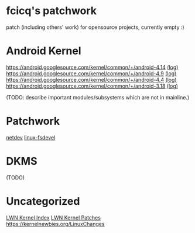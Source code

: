# fcicq's patchwork
patch (including others' work) for opensource projects, currently empty :)

# Android Kernel
https://android.googlesource.com/kernel/common/+/android-4.14 [(log)](https://android.googlesource.com/kernel/common/+log/android-4.14)
https://android.googlesource.com/kernel/common/+/android-4.9 [(log)](https://android.googlesource.com/kernel/common/+log/android-4.9)
https://android.googlesource.com/kernel/common/+/android-4.4 [(log)](https://android.googlesource.com/kernel/common/+log/android-4.4)
https://android.googlesource.com/kernel/common/+/android-3.18 [(log)](https://android.googlesource.com/kernel/common/+log/android-3.18)

(TODO: describe important modules/subsystems which are not in mainline.)

# Patchwork
[netdev](https://patchwork.ozlabs.org/project/netdev/list/?state=*)
[linux-fsdevel](https://patchwork.kernel.org/project/linux-fsdevel/list/?state=*)

# DKMS
(TODO)

# Uncategorized
[LWN Kernel Index](https://lwn.net/Kernel/Index/)
[LWN Kernel Patches](https://lwn.net/Kernel/Patches)
https://kernelnewbies.org/LinuxChanges
